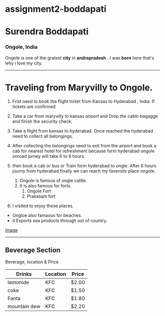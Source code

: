 # assignment2-boddapati
# Surendra Boddapati
### Ongole, India
 Ongole  is one of the gratest **city** in **andrapradesh** . I was **born** here that's why i love my city. 

 *****
 # Traveling from Maryvilly to Ongole.
1. Frist need to book the flight ticket from Kansas to Hyderabad , India. If tickets are confirmed 
2. Take a car from maryvilly to kansas airport and Drop the cabin bagagge and finish  the security check.
3. Take a flight from kansas to hyderabad. Once reached the hyderabad need to collect all belongings.
4. After collecting the belongings need to exit from the airport and book a cab for nearest hotel for refreshment because form hyderabad ongole onroad jurney will take 6 to 8 hours.
5. then book a cab or bus or Train form hyderabad to ongle. After 6 hours journy from hyderabad finally we can reach my faveroite place ongole.   
    1. Ongole is famous of ongle cattle. 
    2. It is also famous for forts.
       1. Ongole Fort 
       2. Prakasam fort

6. I visited to enjoy these places.
- Ongloe also famaous for beaches.
- it Exports sea products through out of country. 


[Image](AboutMe.md)

***
## Beverage Section
Beverage, location & Price

| Drinks    | Location | Price |
|------------|----------|-------|
| lemonide   | KFC      | $2.00 |
| coke       | KFC      | $1.50 |
| Fanta      | KFC      | $1.80 |
| mountain dew  | KFC   | $2.20 |